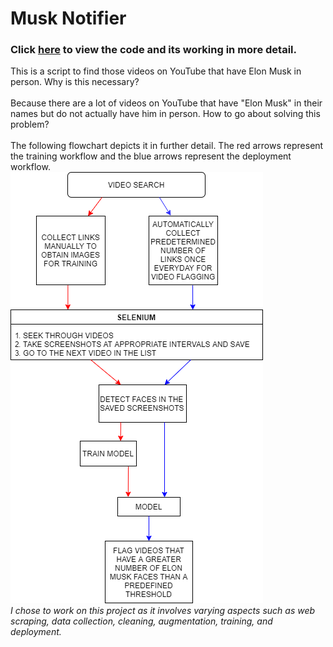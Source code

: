 # **Musk Notifier**
### Click [here](https://anuragtk88.github.io/Projects/MuskNotifier/Deployer.html) to view the code and its working in more detail.

This is a script to find those videos on YouTube that have Elon Musk in person. Why is this necessary?  <br /> <br />
Because there are a lot of videos on YouTube that have "Elon Musk" in their names but do not actually have him in person. How to go about solving this problem? <br /> <br />
The following flowchart depicts it in further detail. The red arrows represent the training workflow and the blue arrows represent the deployment workflow. <br />
![image](MuskFlowchart.png)
<br />
*I chose to work on this project as it involves varying aspects such as web scraping, data collection, cleaning, augmentation, training, and deployment.*
